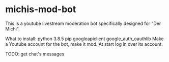 # michis-mod-bot
This is a youtube livestream moderation bot specifically designed for "Der Michi".

What to install:
  python 3.8.5
  pip
    googleapiclient
    google_auth_oauthlib
Make a Youtube account for the bot, make it mod.
At start log in over its account.

TODO:
  get chat's messages
